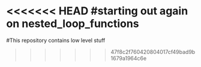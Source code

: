 <<<<<<< HEAD
#starting out again on nested_loop_functions
=======
#This repository contains low level stuff
>>>>>>> 47f8c2f760420804017cf49bad9b1679a1964c6e
